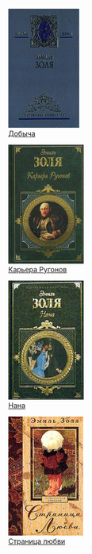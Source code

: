 ![](Добыча.jpg)  
[Добыча](Добыча.md)

![](Карьера%20Ругонов.jpg)  
[Карьера Ругонов](Карьера%20Ругонов.md)

![](Нана.jpg)  
[Нана](Нана.md)

![](Страница%20любви.jpg)  
[Страница любви](Страница%20любви.md)

